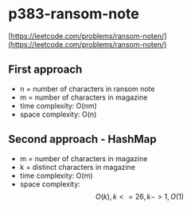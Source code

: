 # p383-ransom-note
[https://leetcode.com/problems/ransom-noten/](https://leetcode.com/problems/ransom-noten/)


## First approach
- n = number of characters in ransom note
- m = number of characters in magazine
- time complexity: O(nm)
- space complexity: O(n)

## Second approach - HashMap

- m = number of characters in magazine
- k = distinct characters in magazine
- time complexity: O(m)
- space complexity: 
$$
O(k), k <= 26, k -> 1, O(1)
$$

